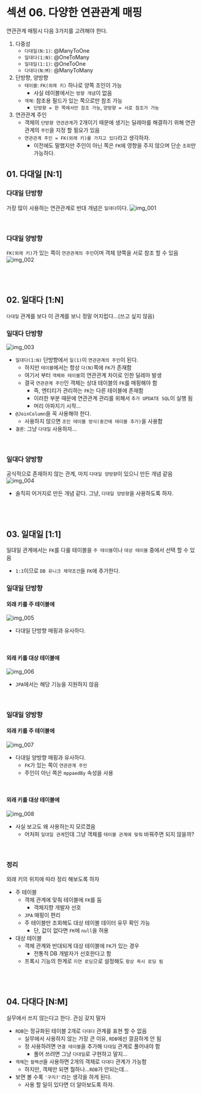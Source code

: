 # 섹션 06. 다양한 연관관계 매핑
연관관계 매핑시 다음 3가지를 고려해야 한다.
1. 다중성
   - `다대일(N:1)`: @ManyToOne
   - `일대다(1:N)`: @OneToMany
   - `일대일(1:1)`: @OneToOne
   - `다대다(N:M)`: @ManyToMany
2. 단방향, 양방향
   - `테이블`: `FK(외래 키)` 하나로 양쪽 조인이 가능
     - 사실 테이블에서는 `방향 개념`이 없음
   - `객체`: 참조용 필드가 있는 쪽으로만 참조 가능
     - `단방향 = 한 쪽에서만 참조 가능`, `양방향 = 서로 참조가 가능`
3. 연관관계 주인
   - 객체의 `단방향 연관관계`가 2개이기 때문에 생기는 딜레마를 해결하기 위해 연관관계의 `주인`을 지정 할 필요가 있음
   - `연관관계 주인 = FK(외래 키)를 가지고 있다`라고 생각하자.
     - 이전에도 말했지만 주인이 아닌 쪽은 `FK`에 영향을 주지 않으며 단순 `조회`만 가능하다.
## 01. 다대일 [N:1]
### 다대일 단방향
가장 많이 사용하는 연관관계로 반대 개념은 `일대다`이다.
![img_001](imageFiles/img_001.jpg)  
<br/><br/>

### 다대일 양방향
`FK(외래 키)`가 있는 쪽이 `연관관계의 주인`이며 객체 양쪽을 서로 참조 할 수 있음
![img_002](imageFiles/img_002.jpg)  
<br/><br/><br/>

## 02. 일대다 [1:N]
`다대일` 관계를 보다 이 관계를 보니 정말 어지럽다...(쓰고 싶지 않음)
### 일대다 단방향
![img_003](imageFiles/img_003.jpg)
- `일대다(1:N)` 단방향에서 `일(1)`이 `연관관계의 주인`이 된다.
  - 하지만 `테이블`에서는 항상 `다(N)`쪽에 `FK`가 존재함
  - 여기서 부터 `객체와 테이블`의 연관관계 차이로 인한 딜레마 발생
  - 결국 `연관관계 주인`인 객체는 상대 테이블의 `FK`를 매핑해야 함
    - 즉, 엔티티가 관리하는 `FK`는 다른 테이블에 존재함
    - 이러한 부분 때문에 연관관계 관리를 위해서 `추가 UPDATE SQL`이 실행 됨
    - 머리 아파지기 시작...
- `@JoinColumn`을 꼭 사용해야 한다.
  - 사용하지 않으면 `조인 테이블 방식(중간에 테이블 추가)`을 사용함
- `결론`: 그냥 `다대일` 사용하자...  
<br/><br/>

### 일대다 양방향
공식적으로 존재하지 않는 관계, 마치 `다대일 양방향`이 있으니 만든 개념 같음
![img_004](imageFiles/img_004.jpg)
- 솔직히 어거지로 만든 개념 같다. 그냥, `다대일 양방향`을 사용하도록 하자.  
<br/><br/><br/>

## 03. 일대일 [1:1]
일대일 관계에서는 `FK`를 다룰 테이블을 `주 테이블`이나 `대상 테이블` 중에서 선택 할 수 있음
- `1:1`이므로 `DB 유니크 제약조건`을 `FK`에 추가한다.
### 일대일 단방향
#### 외래 키를 주 테이블에
![img_005](imageFiles/img_005.jpg)
- 다대일 단방향 매핑과 유사하다.  
<br/>

#### 외래 키를 대상 테이블에
![img_006](imageFiles/img_006.jpg)
- `JPA`에서는 해당 기능을 지원하지 않음  
<br/><br/>

### 일대일 양방향
#### 외래 키를 주 테이블에
![img_007](imageFiles/img_007.jpg)
- 다대일 양방향 매핑과 유사하다.
  - `FK`가 있는 쪽이 `연관관계 주인`
  - 주인이 아닌 쪽은 `mppaedBy` 속성을 사용  
<br/>

#### 외래 키를 대상 테이블에
![img_008](imageFiles/img_008.jpg)
- 사실 보고도 왜 사용하는지 모르겠음
  - 어처피 `일대일 관계`인데 그냥 객체를 `테이블 관계에 맞춰` 바꿔주면 되지 않을까?  
<br/><br/>

### 정리
외래 키의 위치에 따라 정리 해보도록 하자
- 주 테이블
  - 객체 관계에 맞춰 테이블에 `FK`를 둠
    - 객체지향 개발자 선호
  - `JPA` 매핑이 편리
  - 주 테이블만 조회해도 대상 테이블 데이터 유무 확인 가능
    - 단, 값이 없다면 `FK`에 `null`을 허용
- 대상 테이블
  - 객체 관계와 반대되게 대상 테이블에 `FK`가 있는 경우
    - 전통적 DB 개발자가 선호한다고 함
  - 프록시 기능의 한계로 `지연 로딩`으로 설정해도 `항상 즉시 로딩 됨`  
<br/><br/><br/>

## 04. 다대다 [N:M]
실무에서 쓰지 않는다고 한다. 관심 갖지 말자
- `RDB`는 정규화된 테이블 2개로 `다대다` 관계를 표현 할 수 없음
  - 실무에서 사용하지 않는 가장 큰 이유, `RDB`에선 깔끔하게 안 됨
  - 정 사용하려면 `연결 테이블`을 추가해 `다대일` 관계로 풀어내야 함
    - 풀어 쓰려면 그냥 `다대일`로 구현하고 말지...
- `객체`는 `컬렉션`을 사용하면 2개의 객체로 `다대다` 관계가 가능함
  - 하지만, 객체만 되면 뭘하나...`RDB`가 안되는데...
- 보면 볼 수록 `'구지?'`라는 생각을 하게 된다.
  - 사용 할 일이 있다면 더 알아보도록 하자.